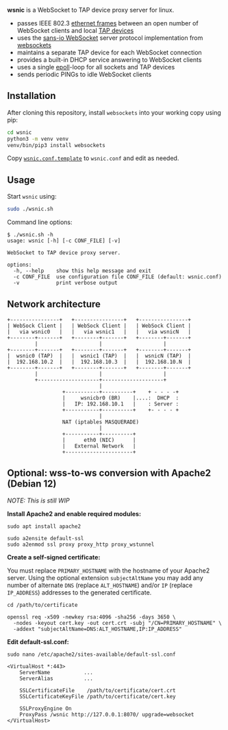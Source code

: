 **wsnic** is a WebSocket to TAP device proxy server for linux.

* passes IEEE 802.3 [ethernet frames](https://en.wikipedia.org/wiki/Ethernet_frame) between an open number of WebSocket clients and local [TAP devices](https://en.wikipedia.org/wiki/TUN/TAP)
* uses the [sans-io WebSocket](https://websockets.readthedocs.io/en/stable/reference/sansio/server.html) server protocol implementation from [websockets](https://websockets.readthedocs.io/en/stable/)
* maintains a separate TAP device for each WebSocket connection
* provides a built-in DHCP service answering to WebSocket clients
* uses a single [epoll](https://docs.python.org/3/library/select.html#edge-and-level-trigger-polling-epoll-objects)-loop for all sockets and TAP devices
* sends periodic PINGs to idle WebSocket clients

## Installation

After cloning this repository, install `websockets` into your working copy using pip:

```bash
cd wsnic
python3 -m venv venv
venv/bin/pip3 install websockets
```

Copy [`wsnic.conf.template`](./wsnic.conf.template) to `wsnic.conf` and edit as needed.

## Usage

Start `wsnic` using:
 
```bash
sudo ./wsnic.sh
```

Command line options:

```
$ ./wsnic.sh -h
usage: wsnic [-h] [-c CONF_FILE] [-v]

WebSocket to TAP device proxy server.

options:
  -h, --help    show this help message and exit
  -c CONF_FILE  use configuration file CONF_FILE (default: wsnic.conf)
  -v            print verbose output
```

## Network architecture

```
+----------------+   +----------------+   +----------------+
| WebSock Client |   | WebSock Client |   | WebSock Client |
|   via wsnic0   |   |   via wsnic1   |   |   via wsnicN   |
+--------+-------+   +--------+-------+   +--------+-------+
         |                    |                    |
+--------+-------+   +--------+-------+   +--------+-------+
|  wsnic0 (TAP)  |   |  wsnic1 (TAP)  |   |  wsnicN (TAP)  |
|  192.168.10.2  |   |  192.168.10.3  |   |  192.168.10.N  |
+--------+-------+   +--------+-------+   +--------+-------+
         |                    |                    |
         +--------------------+--------------------+
                              |                     
                  +-----------+----------+    + - - - -+
                  |     wsnicbr0 (BR)    |....:  DHCP  :
                  |   IP: 192.168.10.1   |    : Server :
                  +-----------+----------+    +- - - - +
                              |
                  NAT (iptables MASQUERADE)
                              |
                  +-----------+----------+
                  |      eth0 (NIC)      |
                  |   External Network   |
                  +----------------------+
```

## Optional: wss-to-ws conversion with Apache2 (Debian 12)

*NOTE: This is still WIP*

**Install Apache2 and enable required modules:**

```
sudo apt install apache2

sudo a2ensite default-ssl
sudo a2enmod ssl proxy proxy_http proxy_wstunnel
```

**Create a self-signed certificate:**

You must replace `PRIMARY_HOSTNAME` with the hostname of your Apache2 server. Using the optional extension `subjectAltName` you may add any number of alternate `DNS` (replace `ALT_HOSTNAME`) and/or `IP` (replace `IP_ADDRESS`) addresses to the generated certificate.

```
cd /path/to/certificate

openssl req -x509 -newkey rsa:4096 -sha256 -days 3650 \
  -nodes -keyout cert.key -out cert.crt -subj "/CN=PRIMARY_HOSTNAME" \
  -addext "subjectAltName=DNS:ALT_HOSTNAME,IP:IP_ADDRESS"
```

**Edit default-ssl.conf:**

```
sudo nano /etc/apache2/sites-available/default-ssl.conf

<VirtualHost *:443>
    ServerName           ...
    ServerAlias          ...

    SSLCertificateFile    /path/to/certificate/cert.crt
    SSLCertificateKeyFile /path/to/certificate/cert.key

    SSLProxyEngine On
    ProxyPass /wsnic http://127.0.0.1:8070/ upgrade=websocket
</VirtualHost>
```
